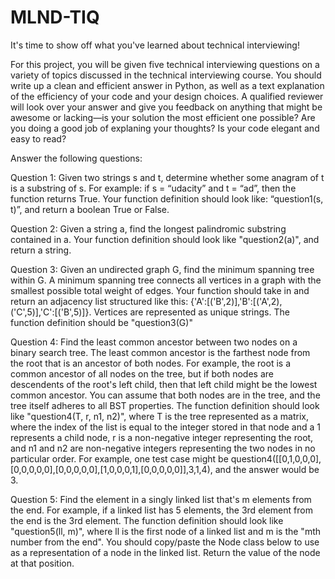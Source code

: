 # MLND-TIQ


It's time to show off what you've learned about technical interviewing!

For this project, you will be given five technical interviewing questions on a variety of topics discussed in the technical interviewing course. You should write up a clean and efficient answer in Python, as well as a text explanation of the efficiency of your code and your design choices. A qualified reviewer will look over your answer and give you feedback on anything that might be awesome or lacking—is your solution the most efficient one possible? Are you doing a good job of explaning your thoughts? Is your code elegant and easy to read?

Answer the following questions:

Question 1: Given two strings s and t, determine whether some anagram of t is a substring of s. For example: if s = “udacity” and t = “ad”, then the function returns True. Your function definition should look like: “question1(s, t)”, and return a boolean True or False.

Question 2: Given a string a, find the longest palindromic substring contained in a. Your function definition should look like "question2(a)", and return a string.

Question 3: Given an undirected graph G, find the minimum spanning tree within G. A minimum spanning tree connects all vertices in a graph with the smallest possible total weight of edges. Your function should take in and return an adjacency list structured like this: {'A':[('B',2)],'B':[('A',2),('C',5)],'C':[('B',5)]}. Vertices are represented as unique strings. The function definition should be "question3(G)"

Question 4: Find the least common ancestor between two nodes on a binary search tree. The least common ancestor is the farthest node from the root that is an ancestor of both nodes. For example, the root is a common ancestor of all nodes on the tree, but if both nodes are descendents of the root's left child, then that left child might be the lowest common ancestor. You can assume that both nodes are in the tree, and the tree itself adheres to all BST properties. The function definition should look like "question4(T, r, n1, n2)", where T is the tree represented as a matrix, where the index of the list is equal to the integer stored in that node and a 1 represents a child node, r is a non-negative integer representing the root, and n1 and n2 are non-negative integers representing the two nodes in no particular order. For example, one test case might be question4([[0,1,0,0,0],[0,0,0,0,0],[0,0,0,0,0],[1,0,0,0,1],[0,0,0,0,0]],3,1,4), and the answer would be 3.

Question 5: Find the element in a singly linked list that's m elements from the end. For example, if a linked list has 5 elements, the 3rd element from the end is the 3rd element. The function definition should look like "question5(ll, m)", where ll is the first node of a linked list and m is the "mth number from the end". You should copy/paste the Node class below to use as a representation of a node in the linked list. Return the value of the node at that position.

